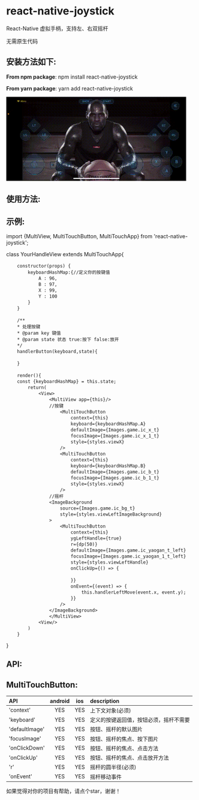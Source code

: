 # react-native-joystick

React-Native 虚拟手柄，支持左、右双摇杆

无需原生代码

## 安装方法如下:

**From npm package**: npm install react-native-joystick

**From yarn package**: yarn add react-native-joystick

![](https://github.com/panzijian/react-native-joystick/blob/main/1622010022899293.gif)

## 使用方法:

## 示例:

import {MultiView, MultiTouchButton, MultiTouchApp} from 'react-native-joystick';

class YourHandleView extends MultiTouchApp{

        constructor(props) {
            keyboardHashMap:{//定义你的按键值
                A : 96,
                B : 97,
                X : 99,
                Y : 100
            }
        }
        
        /**
        * 处理按键
        * @param key 键值
        * @param state 状态 true:按下 false:放开
        */
        handlerButton(keyboard,state){
            
        }
        
        render(){
        const {keyboardHashMap} = this.state;
            return(
                <View>
                    <MultiView app={this}/>
                    //按键
                        <MultiTouchButton
                            context={this}
                            keyboard={keyboardHashMap.A}
                            defaultImage={Images.game.ic_x_t}
                            focusImage={Images.game.ic_x_1_t}
                            style={styles.viewX}
                        />
                        <MultiTouchButton
                            context={this}
                            keyboard={keyboardHashMap.B}
                            defaultImage={Images.game.ic_b_t}
                            focusImage={Images.game.ic_b_1_t}
                            style={styles.viewX}
                        />
                    //摇杆
                    <ImageBackground
                        source={Images.game.ic_bg_t}
                        style={styles.viewLeftImageBackground}
                    >
                        <MultiTouchButton
                            context={this}
                            ygLeftHandle={true}
                            r={dp(50)}
                            defaultImage={Images.game.ic_yaogan_t_left}
                            focusImage={Images.game.ic_yaogan_1_t_left}
                            style={styles.viewLeftHandle}
                            onClickUp={() => {
                                
                            }}
                            onEvent={(event) => {
                                this.handlerLeftMove(event.x, event.y);
                            }}
                        />
                    </ImageBackground>
                    </MultiView>
                <View/>
            )
        }
}

## API:

## MultiTouchButton:

|  API      |  android |   ios   |  description |
|  :---  |   :---:  |  :---:  |     :---    |
| 'context'   | YES | YES | 上下文对象(必须)
| 'keyboard'| YES | YES  |  定义的按键返回值，按钮必须，摇杆不需要
| 'defaultImage'  | YES | YES | 按钮、摇杆的默认图片
| 'focusImage' | YES | YES | 按钮、摇杆的焦点、按下图片
| 'onClickDown' | YES | YES | 按钮、摇杆的焦点、点击方法
| 'onClickUp' | YES | YES | 按钮、摇杆的焦点、点击放开方法
| 'r' | YES | YES | 摇杆的圆半径(必须)
| 'onEvent' | YES | YES | 摇杆移动事件


如果觉得对你的项目有帮助，请点个star，谢谢！

